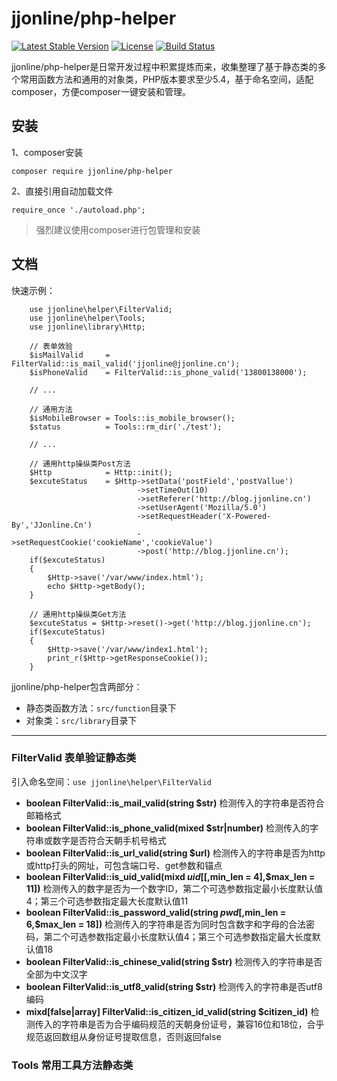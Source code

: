 jjonline/php-helper
===================

[![Latest Stable Version](https://poser.pugx.org/jjonline/php-helper/v/stable)](https://packagist.org/packages/jjonline/php-helper)
[![License](https://poser.pugx.org/jjonline/php-helper/license)](https://packagist.org/packages/jjonline/php-helper)
[![Build Status](https://travis-ci.org/jjonline/php-helper.svg?branch=master)](https://travis-ci.org/jjonline/php-helper)

jjonline/php-helper是日常开发过程中积累提炼而来，收集整理了基于静态类的多个常用函数方法和通用的对象类，PHP版本要求至少5.4，基于命名空间，适配composer，方便composer一键安装和管理。

## 安装

1、composer安装

`composer require jjonline/php-helper`


2、直接引用自动加载文件

`require_once './autoload.php';`

> 强烈建议使用composer进行包管理和安装


## 文档

快速示例：
~~~
    use jjonline\helper\FilterValid;
    use jjonline\helper\Tools;
    use jjonline\library\Http;
    
    // 表单效验
    $isMailValid     = FilterValid::is_mail_valid('jjonline@jjonline.cn');
    $isPhoneValid    = FilterValid::is_phone_valid('13800138000');

    // ...

    // 通用方法
    $isMobileBrowser = Tools::is_mobile_browser();
    $status          = Tools::rm_dir('./test');

    // ...

    // 通用http操纵类Post方法
    $Http            = Http::init();
    $excuteStatus    = $Http->setData('postField','postVallue')
                            ->setTimeOut(10)
                            ->setReferer('http://blog.jjonline.cn')
                            ->setUserAgent('Mozilla/5.0')
                            ->setRequestHeader('X-Powered-By','JJonline.Cn')
                            ->setRequestCookie('cookieName','cookieValue')
                            ->post('http://blog.jjonline.cn');
    if($excuteStatus)
    {
        $Http->save('/var/www/index.html');
        echo $Http->getBody();
    }

    // 通用http操纵类Get方法
    $excuteStatus = $Http->reset()->get('http://blog.jjonline.cn');
    if($excuteStatus)
    {
        $Http->save('/var/www/index1.html');
        print_r($Http->getResponseCookie());
    }
~~~

jjonline/php-helper包含两部分：

* 静态类函数方法：`src/function`目录下
* 对象类：`src/library`目录下

----

### FilterValid 表单验证静态类

引入命名空间：`use jjonline\helper\FilterValid`

* **boolean FilterValid::is_mail_valid(string $str)**
  检测传入的字符串是否符合邮箱格式
* **boolean FilterValid::is_phone_valid(mixed $str|number)**
  检测传入的字符串或数字是否符合天朝手机号格式
* **boolean FilterValid::is_url_valid(string $url)**
  检测传入的字符串是否为http或http打头的网址，可包含端口号、get参数和锚点
* **boolean FilterValid::is_uid_valid(mixd $uid[[,$min_len = 4],$max_len = 11])**
  检测传入的数字是否为一个数字ID，第二个可选参数指定最小长度默认值4；第三个可选参数指定最大长度默认值11
* **boolean FilterValid::is_password_valid(string $pwd[,$min_len = 6,$max_len = 18])**
  检测传入的字符串是否为同时包含数字和字母的合法密码，第二个可选参数指定最小长度默认值4；第三个可选参数指定最大长度默认值18
* **boolean FilterValid::is_chinese_valid(string $str)**
  检测传入的字符串是否全部为中文汉字
* **boolean FilterValid::is_utf8_valid(string $str)**
  检测传入的字符串是否utf8编码
* **mixd[false|array] FilterValid::is_citizen_id_valid(string $citizen_id)**
  检测传入的字符串是否为合乎编码规范的天朝身份证号，兼容16位和18位，合乎规范返回数组从身份证号提取信息，否则返回false

### Tools 常用工具方法静态类